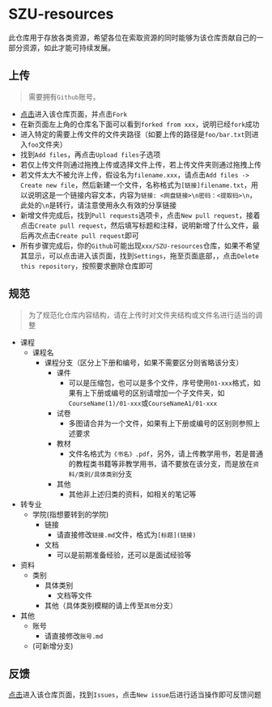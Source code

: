 # SZU-resources

此仓库用于存放各类资源，希望各位在索取资源的同时能够为该仓库贡献自己的一部分资源，如此才能可持续发展。

## 上传

> 需要拥有`Github`账号。

- [点击](https://github.com/kalila-cc/SZU-resources)进入该仓库页面，并点击`Fork`
- 在新页面左上角的仓库名下面可以看到`forked from xxx`，说明已经`fork`成功
- 进入特定的需要上传文件的文件夹路径（如要上传的路径是`foo/bar.txt`则进入`foo`文件夹）
- 找到`Add files`，再点击`Upload files`子选项
- 若仅上传文件则通过拖拽上传或选择文件上传，若上传文件夹则通过拖拽上传
- 若文件太大不被允许上传，假设名为`filename.xxx`，请点击`Add files -> Create new file`，然后新建一个文件，名称格式为`[链接]filename.txt`，用以说明这是一个链接内容文本，内容为`链接: <网盘链接>\n密码：<提取码>\n`，此处的`\n`是转行，请注意使用永久有效的分享链接
- 新增文件完成后，找到`Pull requests`选项卡，点击`New pull request`，接着点击`Create pull request`，然后填写标题和注释，说明新增了什么文件，最后再次点击`Create pull request`即可
- 所有步骤完成后，你的`Github`可能出现`xxx/SZU-resources`仓库，如果不希望其显示，可以点击进入该页面，找到`Settings`，拖至页面底部，，点击`Delete this repository`，按照要求删除仓库即可

## 规范

> 为了规范化仓库内容结构，请在上传时对文件夹结构或文件名进行适当的调整
- 课程
  - 课程名
    - 课程分支（区分上下册和编号，如果不需要区分则省略该分支）
      - 课件
        - 可以是压缩包，也可以是多个文件，序号使用`01-xxx`格式，如果有上下册或编号的区别请增加一个子文件夹，如`CourseName(1)/01-xxx`或`CourseNameA1/01-xxx`
      - 试卷
        - 多图请合并为一个文件，如果有上下册或编号的区别则参照上述要求
      - 教材
        - 文件名格式为`《书名》.pdf`，另外，请上传教学用书，若是普通的教程类书籍等非教学用书，请不要放在该分支，而是放在`资料/类别/具体类别`分支
      - 其他
        - 其他非上述归类的资料，如相关的笔记等
- 转专业
  - 学院(指想要转到的学院)
    - 链接
      - 请直接修改`链接.md`文件，格式为`[标题](链接)`
    - 文档
      - 可以是前期准备经验，还可以是面试经验等
- 资料
  - 类别
    - 具体类别
      - 文档等文件
    - 其他（具体类别模糊的请上传至`其他`分支）
- 其他
  - 账号
    - 请直接修改`账号.md`
  - (可新增分支)

## 反馈

[点击](https://github.com/kalila-cc/SZU-resources)进入该仓库页面，找到`Issues`，点击`New issue`后进行适当操作即可反馈问题
